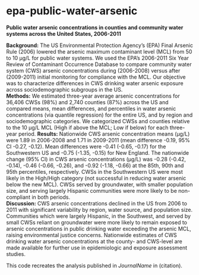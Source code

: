 # epa-public-water-arsenic
<b>Public water arsenic concentrations in counties and community water systems  across the United States, 2006-2011</b>


<b>Background:</b> The US Environmental Protection Agency’s (EPA) Final Arsenic Rule (2006) lowered the arsenic maximum contaminant level (MCL) from 50 to 10 µg/L for public water systems. We used the EPA’s 2006-2011 Six Year Review of Contaminant Occurrence Database to compare community water system (CWS) arsenic concentrations during (2006-2008) versus after (2009-2011) initial monitoring for compliance with the MCL. Our objective was to characterize differences in CWS drinking water arsenic exposure across sociodemographic subgroups in the US. <br>
<b>Methods:</b> We estimated three-year average arsenic concentrations for 36,406 CWSs (98%) and 2,740 counties (87%) across the US and compared means, mean differences, and percentiles in water arsenic concentrations (via quantile regression) for the entire US, and by region and sociodemographic categories. We categorized CWSs and counties relative to the 10 µg/L MCL (High if above the MCL; Low if below) for each three-year period. 
<b>Results:</b> Nationwide CWS arsenic concentration means (µg/L) were 1.89 in 2006-2008 and 1.71 in 2009-2011 (mean difference -0.19, 95% CI -0.27, -0.12). Mean differences were -0.41 (-0.65, -0.17) for the Southwestern US and -0.75 (-1.35, -0.15) for New England. The nationwide change (95% CI) in CWS arsenic concentrations (µg/L) was -0.28 (-0.42, -0.14), -0.46 (-0.66, -0.26), and -0.92 (-1.18, -0.66) at the 85th, 90th and 95th percentiles, respectively. CWSs in the Southwestern US were most likely in the High/High category (not successful in reducing water arsenic below the new MCL). CWSs served by groundwater, with smaller population size, and serving largely Hispanic communities were more likely to be non-compliant in both periods.<br>
<b>Discussion:</b> CWS arsenic concentrations declined in the US from 2006 to 2011 with significant variability by region, water source, and population size. Communities which were largely Hispanic, in the Southwest, and served by small CWSs reliant on groundwater were more likely to remain exposed to arsenic concentrations in public drinking water exceeding the arsenic MCL, raising environmental justice concerns. Nationwide estimates of CWS drinking water arsenic concentrations at the county- and CWS-level are made available for further use in epidemiologic and exposure assessment studies. 
<br>

This code recreates the analysis published in <i>JournalName</i> in (citation).
